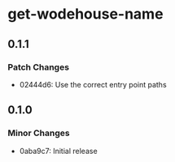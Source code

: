 # get-wodehouse-name

## 0.1.1

### Patch Changes

- 02444d6: Use the correct entry point paths

## 0.1.0

### Minor Changes

- 0aba9c7: Initial release
